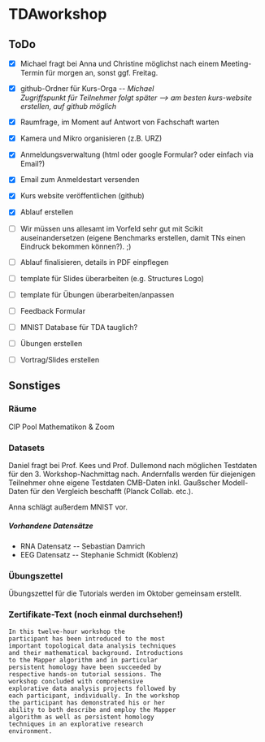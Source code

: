 # TDAworkshop
## ToDo

- [x] Michael fragt bei Anna und Christine möglichst nach einem Meeting-Termin für morgen an, sonst ggf. Freitag.
- [x] github-Ordner für Kurs-Orga -- *Michael* <br>
  *Zugriffspunkt für Teilnehmer folgt später --> am besten kurs-website erstellen, auf github möglich*
- [x] Raumfrage, im Moment auf Antwort von Fachschaft warten
- [x] Kamera und Mikro organisieren (z.B. URZ)
- [x] Anmeldungsverwaltung (html oder google Formular? oder einfach via Email?)
- [x] Email zum Anmeldestart versenden
- [x] Kurs website veröffentlichen (github)
- [x] Ablauf erstellen
- [ ] Wir müssen uns allesamt im Vorfeld sehr gut mit Scikit auseinandersetzen (eigene Benchmarks erstellen, damit TNs einen Eindruck bekommen können?). ;)
- [ ] Ablauf finalisieren, details in PDF einpflegen
- [ ] template für Slides überarbeiten (e.g. Structures Logo)
- [ ] template für Übungen überarbeiten/anpassen
- [ ] Feedback Formular
- [ ] MNIST Database für TDA tauglich?
- [ ] Übungen erstellen
- [ ] Vortrag/Slides erstellen


## Sonstiges

### Räume
CIP Pool Mathematikon & Zoom


### Datasets
Daniel fragt bei Prof. Kees und Prof. Dullemond nach möglichen Testdaten für den 3. Workshop-Nachmittag nach. Andernfalls werden für diejenigen Teilnehmer ohne eigene Testdaten CMB-Daten inkl. Gaußscher Modell-Daten für den Vergleich beschafft (Planck Collab. etc.).

Anna schlägt außerdem MNIST vor.

##### Vorhandene Datensätze
- RNA Datensatz -- Sebastian Damrich
- EEG Datensatz -- Stephanie Schmidt (Koblenz)


### Übungszettel
Übungszettel für die Tutorials werden im Oktober gemeinsam erstellt.


### Zertifikate-Text (noch einmal durchsehen!)
    In this twelve-hour workshop the
    participant has been introduced to the most
    important topological data analysis techniques
    and their mathematical background. Introductions
    to the Mapper algorithm and in particular
    persistent homology have been succeeded by
    respective hands-on tutorial sessions. The
    workshop concluded with comprehensive
    explorative data analysis projects followed by
    each participant, individually. In the workshop
    the participant has demonstrated his or her
    ability to both describe and employ the Mapper
    algorithm as well as persistent homology
    techniques in an explorative research
    environment.
